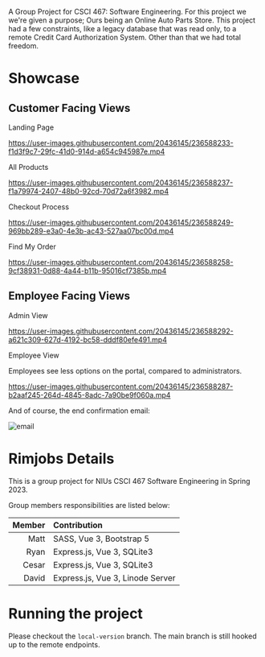 A Group Project for CSCI 467: Software Engineering. For this project we we're given a purpose; Ours being an Online Auto Parts Store. This project had a few constraints, like a legacy database that was read only, to a remote Credit Card Authorization System. Other than that we had total freedom.

# Showcase

## Customer Facing Views

Landing Page

https://user-images.githubusercontent.com/20436145/236588233-f1d3f9c7-29fc-41d0-914d-a654c945987e.mp4

All Products

https://user-images.githubusercontent.com/20436145/236588237-f1a79974-2407-48b0-92cd-70d72a6f3982.mp4

Checkout Process

https://user-images.githubusercontent.com/20436145/236588249-969bb289-e3a0-4e3b-ac43-527aa07bc00d.mp4

Find My Order

https://user-images.githubusercontent.com/20436145/236588258-9cf38931-0d88-4a44-b11b-95016cf7385b.mp4

## Employee Facing Views

Admin View

https://user-images.githubusercontent.com/20436145/236588292-a621c309-627d-4192-bc58-dddf80efe491.mp4

Employee View

Employees see less options on the portal, compared to administrators.

https://user-images.githubusercontent.com/20436145/236588287-b2aaf245-264d-4845-8adc-7a90be9f060a.mp4

And of course, the end confirmation email:

![email](https://user-images.githubusercontent.com/20436145/236588568-5bcfdc21-ddf5-41e7-af12-8e48b3820a46.png)

# Rimjobs Details

This is a group project for NIUs CSCI 467 Software Engineering in Spring 2023.

Group members responsibilities are listed below:

| Member | Contribution |
|----:|:----|
| Matt | SASS, Vue 3, Bootstrap 5 |
| Ryan | Express.js, Vue 3, SQLite3 |
| Cesar | Express.js, Vue 3, SQLite3 |
| David | Express.js, Vue 3, Linode Server |

# Running the project

Please checkout the `local-version` branch. The main branch is still hooked up to the remote endpoints.
